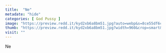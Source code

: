 ```yaml
---
title:  "Ne"
metadate: "hide"
categories: [ God Pussy ]
image: "https://preview.redd.it/kyd2xb6a8bm51.jpg?auto=webp&s=8ce55df6c0b54b0e8b793b38d77b02b89bf6c7a8"
thumb: "https://preview.redd.it/kyd2xb6a8bm51.jpg?width=960&crop=smart&auto=webp&s=3288f5f2961f079d096d7b7eb811723104b2d608"
visit: ""
---
```

Ne

